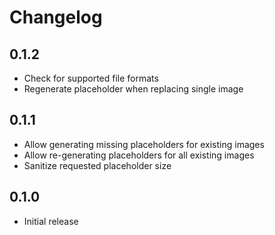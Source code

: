 # Changelog

## 0.1.2

- Check for supported file formats
- Regenerate placeholder when replacing single image

## 0.1.1

- Allow generating missing placeholders for existing images
- Allow re-generating placeholders for all existing images
- Sanitize requested placeholder size

## 0.1.0

- Initial release
